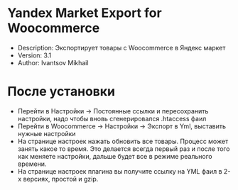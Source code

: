 # Yandex Market Export for Woocommerce

* Description: Экспортирует товары с Woocommerce в Яндекс маркет
* Version: 3.1
* Author: Ivantsov Mikhail


# После установки

* Перейти в  Настройки -> Постоянные ссылки и пересохранить настройки, надо чтобы вновь сгенерировался .htaccess фаил
* Перейти в Woocommerce -> Настройки -> Экспорт в Yml, выставить нужные настройки
* На странице настроек нажать обновить все товары. Процесс может занять какое то время. Это делается всегда первый раз и после того как меняете настройки, дальше будет все в режиме реального времени.
* На странице настроек плагина вы получите ссылку на YML фаил в 2-х версиях, простой и gzip. 
